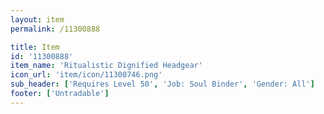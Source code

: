 ```yaml
---
layout: item
permalink: /11300888

title: Item
id: '11300888'
item_name: 'Ritualistic Dignified Headgear'
icon_url: 'item/icon/11300746.png'
sub_header: ['Requires Level 50', 'Job: Soul Binder', 'Gender: All']
footer: ['Untradable']
---
```

